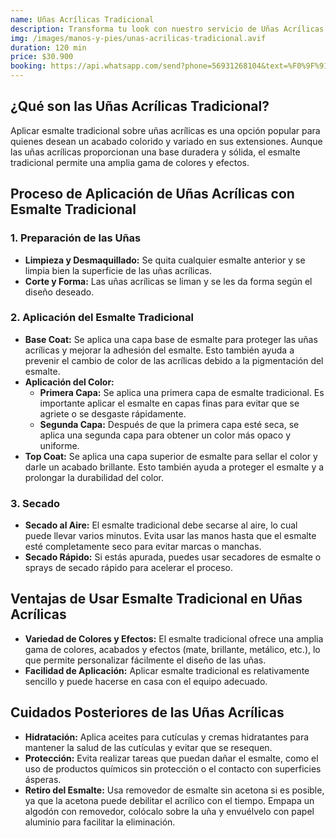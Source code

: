 ```yaml
---
name: Uñas Acrílicas Tradicional
description: Transforma tu look con nuestro servicio de Uñas Acrílicas Tradicional. Ofrecemos un acabado duradero y elegante, ideal para quienes buscan una solución clásica y resistente para mantener sus uñas perfectas.
img: /images/manos-y-pies/unas-acrilicas-tradicional.avif
duration: 120 min
price: $30.900
booking: https://api.whatsapp.com/send?phone=56931268104&text=%F0%9F%91%8B%F0%9F%8F%BB%20%C2%A1Hola!%20Quisiera%20agendar%20una%20hora%20para%20las%20u%C3%B1as%20acr%C3%ADlicas%20tradicionales.
---
```


## ¿Qué son las Uñas Acrílicas Tradicional?

Aplicar esmalte tradicional sobre uñas acrílicas es una opción popular para quienes desean un acabado colorido y variado en sus extensiones. Aunque las uñas acrílicas proporcionan una base duradera y sólida, el esmalte tradicional permite una amplia gama de colores y efectos.

## Proceso de Aplicación de Uñas Acrílicas con Esmalte Tradicional

### 1. Preparación de las Uñas

- **Limpieza y Desmaquillado:** Se quita cualquier esmalte anterior y se limpia bien la superficie de las uñas acrílicas.
- **Corte y Forma:** Las uñas acrílicas se liman y se les da forma según el diseño deseado.

### 2. Aplicación del Esmalte Tradicional

- **Base Coat:** Se aplica una capa base de esmalte para proteger las uñas acrílicas y mejorar la adhesión del esmalte. Esto también ayuda a prevenir el cambio de color de las acrílicas debido a la pigmentación del esmalte.
- **Aplicación del Color:**
  - **Primera Capa:** Se aplica una primera capa de esmalte tradicional. Es importante aplicar el esmalte en capas finas para evitar que se agriete o se desgaste rápidamente.
  - **Segunda Capa:** Después de que la primera capa esté seca, se aplica una segunda capa para obtener un color más opaco y uniforme.
- **Top Coat:** Se aplica una capa superior de esmalte para sellar el color y darle un acabado brillante. Esto también ayuda a proteger el esmalte y a prolongar la durabilidad del color.

### 3. Secado

- **Secado al Aire:** El esmalte tradicional debe secarse al aire, lo cual puede llevar varios minutos. Evita usar las manos hasta que el esmalte esté completamente seco para evitar marcas o manchas.
- **Secado Rápido:** Si estás apurada, puedes usar secadores de esmalte o sprays de secado rápido para acelerar el proceso.

## Ventajas de Usar Esmalte Tradicional en Uñas Acrílicas

- **Variedad de Colores y Efectos:** El esmalte tradicional ofrece una amplia gama de colores, acabados y efectos (mate, brillante, metálico, etc.), lo que permite personalizar fácilmente el diseño de las uñas.
- **Facilidad de Aplicación:** Aplicar esmalte tradicional es relativamente sencillo y puede hacerse en casa con el equipo adecuado.

## Cuidados Posteriores de las Uñas Acrílicas

- **Hidratación:** Aplica aceites para cutículas y cremas hidratantes para mantener la salud de las cutículas y evitar que se resequen.
- **Protección:** Evita realizar tareas que puedan dañar el esmalte, como el uso de productos químicos sin protección o el contacto con superficies ásperas.
- **Retiro del Esmalte:** Usa removedor de esmalte sin acetona si es posible, ya que la acetona puede debilitar el acrílico con el tiempo. Empapa un algodón con removedor, colócalo sobre la uña y envuélvelo con papel aluminio para facilitar la eliminación.
